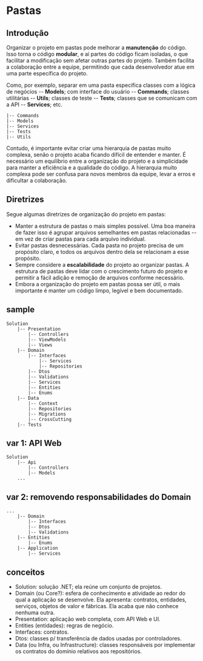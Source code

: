 # Pastas

## Introdução

Organizar o projeto em pastas pode melhorar a **manutenção** do código. Isso torna o código **modular**, e aí partes do código ficam isoladas, o que facilitar a modificação sem afetar outras partes do projeto. Também facilita a colaboração entre a equipe, permitindo que cada desenvolvedor atue em uma parte específica do projeto.

Como, por exemplo, separar em uma pasta específica classes com a lógica de negócios -- **Models**; com interface do usuário -- **Commands**; classes utilitárias -- **Utils**; classes de teste -- **Tests**; classes que se comunicam com a API -- **Services**; etc.

```
|-- Commands
|-- Models
|-- Services
|-- Tests
|-- Utils
```

Contudo, é importante evitar criar uma hierarquia de pastas muito complexa, senão o projeto acaba ficando difícil de entender e manter. É necessário um equilíbrio entre a organização do projeto e a simplicidade para manter a eficiência e a qualidade do código. A hierarquia muito complexa pode ser confusa para novos membros da equipe, levar a erros e dificultar a colaboração.

## Diretrizes
Segue algumas diretrizes de organização do projeto em pastas:
- Manter a estrutura de pastas o mais simples possível. Uma boa maneira de fazer isso é agrupar arquivos semelhantes em pastas relacionadas -- em vez de criar pastas para cada arquivo individual.
- Evitar pastas desnecessárias. Cada pasta no projeto precisa de um propósito claro, e todos os arquivos dentro dela se relacionam a esse propósito.
- Sempre considere a **escalabilidade** do projeto ao organizar pastas. A estrutura de pastas deve lidar com o crescimento futuro do projeto e permitir a fácil adição e remoção de arquivos conforme necessário.
- Embora a organização do projeto em pastas possa ser útil, o mais importante é manter um código limpo, legível e bem documentado.

## sample
```shell
Solution
    |-- Presentation
        |-- Controllers
        |-- ViewModels
        |-- Views
    |-- Domain
        |-- Interfaces
            |-- Services
            |-- Repositories
        |-- Dtos
        |-- Validations
        |-- Services
        |-- Entities
        |-- Enums
    |-- Data
        |-- Context
        |-- Repositories
        |-- Migrations
        |-- CrossCutting
    |-- Tests
```

## var 1: API Web
```shell
Solution
    |-- Api
        |-- Controllers
        |-- Models
    ...
```

## var 2: removendo responsabilidades do Domain
```shell
...
    |-- Domain
        |-- Interfaces
        |-- Dtos
        |-- Validations
    |-- Entities
        |-- Enums
    |-- Application
        |-- Services
```

## conceitos
- Solution: solução .NET; ela reúne um conjunto de projetos.
- Domain (ou Core?): esfera de conhecimento e atividade ao redor do qual a aplicação se desenvolve. Ela apresenta: contratos, entidades, serviços, objetos de valor e fábricas. Ela acaba que não conhece nenhuma outra.
- Presentation: aplicação web completa, com API Web e UI.
- Entities (entidades): regras de negócio.
- Interfaces: contratos.
- Dtos: classes p/ transferência de dados usadas por controladores.
- Data (ou Infra, ou Infrastructure): classes responsáveis por implementar os contratos do domínio relativos aos repositórios.
